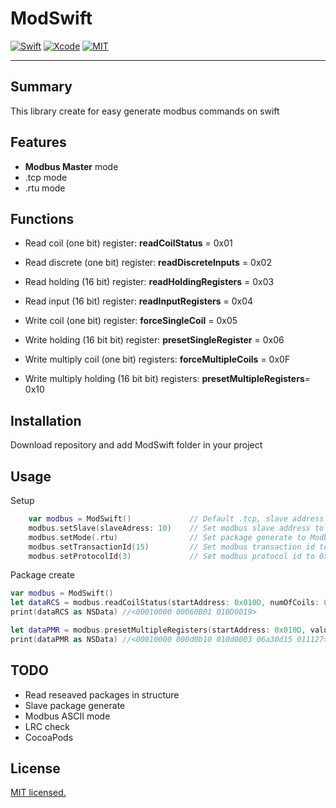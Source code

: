 # ModSwift
[![Swift](https://img.shields.io/badge/Swift-4.1-orange.svg)](https://swift.org)
[![Xcode](https://img.shields.io/badge/Xcode-9.4-blue.svg)](https://developer.apple.com/xcode)
[![MIT](https://img.shields.io/badge/License-MIT-red.svg)](https://opensource.org/licenses/MIT)
____

## Summary
This library create for easy generate modbus commands on swift

## Features
- **Modbus Master** mode
- .tcp mode
- .rtu mode

## Functions
- Read coil (one bit) register: **readCoilStatus** = 0x01
- Read discrete (one bit) register: **readDiscreteInputs** = 0x02
- Read holding (16 bit) register: **readHoldingRegisters** = 0x03
- Read input (16 bit) register: **readInputRegisters** = 0x04

- Write coil (one bit) register: **forceSingleCoil** = 0x05
- Write holding (16 bit bit) register: **presetSingleRegister** = 0x06

- Write multiply coil (one bit) registers: **forceMultipleCoils** = 0x0F
- Write multiply holding (16 bit bit) registers: **presetMultipleRegisters**= 0x10


## Installation
Download repository and add ModSwift folder in your project 

## Usage
Setup
```swift
    var modbus = ModSwift()             // Default .tcp, slave address = 0x00
    modbus.setSlave(slaveAdress: 10)    // Set modbus slave address to 0x0A
    modbus.setMode(.rtu)                // Set package generate to ModbusRTU mode
    modbus.setTransactionId(15)         // Set modbus transaction id to 0x000E (just in .tcp mode)
    modbus.setProtocolId(3)             // Set modbus protocol id to 0x0003 (just in .tcp mode)
```

Package create
```swift
var modbus = ModSwift()
let dataRCS = modbus.readCoilStatus(startAddress: 0x010D, numOfCoils: 0x0019)
print(dataRCS as NSData) //<00010000 00060B01 010D0019>

let dataPMR = modbus.presetMultipleRegisters(startAddress: 0x010D, values: [0xA30D, 0x1501, 0x1127])
print(dataPMR as NSData) //<00010000 000d0b10 010d0003 06a30d15 011127>
```

## TODO
- Read reseaved packages in structure
- Slave package generate
- Modbus ASCII mode
- LRC check
- CocoaPods

## License

[MIT licensed.](LICENSE)
